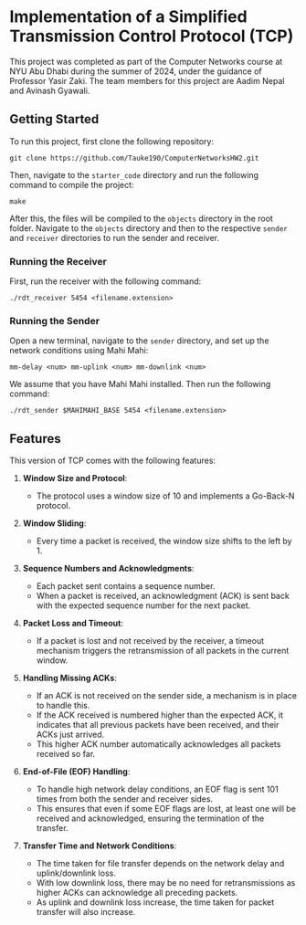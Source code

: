 # Implementation of a Simplified Transmission Control Protocol (TCP)

This project was completed as part of the Computer Networks course at NYU Abu Dhabi during the summer of 2024, under the guidance of Professor Yasir Zaki. The team members for this project are Aadim Nepal and Avinash Gyawali.

## Getting Started

To run this project, first clone the following repository:

```
git clone https://github.com/Tauke190/ComputerNetworksHW2.git
```

Then, navigate to the `starter_code` directory and run the following command to compile the project:

```
make
```

After this, the files will be compiled to the `objects` directory in the root folder. Navigate to the `objects` directory and then to the respective `sender` and `receiver` directories to run the sender and receiver.

### Running the Receiver

First, run the receiver with the following command:

```
./rdt_receiver 5454 <filename.extension>
```

### Running the Sender

Open a new terminal, navigate to the `sender` directory, and set up the network conditions using Mahi Mahi:

```
mm-delay <num> mm-uplink <num> mm-downlink <num>
```

We assume that you have Mahi Mahi installed. Then run the following command:

```
./rdt_sender $MAHIMAHI_BASE 5454 <filename.extension>
```

## Features

This version of TCP comes with the following features:

1. **Window Size and Protocol**: 
   - The protocol uses a window size of 10 and implements a Go-Back-N protocol.
   
2. **Window Sliding**: 
   - Every time a packet is received, the window size shifts to the left by 1.
   
3. **Sequence Numbers and Acknowledgments**: 
   - Each packet sent contains a sequence number.
   - When a packet is received, an acknowledgment (ACK) is sent back with the expected sequence number for the next packet.
   
4. **Packet Loss and Timeout**: 
   - If a packet is lost and not received by the receiver, a timeout mechanism triggers the retransmission of all packets in the current window.
   
5. **Handling Missing ACKs**: 
   - If an ACK is not received on the sender side, a mechanism is in place to handle this.
   - If the ACK received is numbered higher than the expected ACK, it indicates that all previous packets have been received, and their ACKs just arrived.
   - This higher ACK number automatically acknowledges all packets received so far.
   
6. **End-of-File (EOF) Handling**: 
   - To handle high network delay conditions, an EOF flag is sent 101 times from both the sender and receiver sides.
   - This ensures that even if some EOF flags are lost, at least one will be received and acknowledged, ensuring the termination of the transfer.
   
7. **Transfer Time and Network Conditions**: 
   - The time taken for file transfer depends on the network delay and uplink/downlink loss.
   - With low downlink loss, there may be no need for retransmissions as higher ACKs can acknowledge all preceding packets.
   - As uplink and downlink loss increase, the time taken for packet transfer will also increase.
